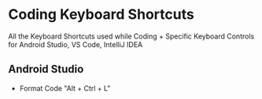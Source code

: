 # Coding Keyboard Shortcuts
All the Keyboard Shortcuts used while Coding + Specific Keyboard Controls for Android Studio, VS Code, IntelliJ IDEA


## Android Studio

- Format Code  "Alt + Ctrl + L"





